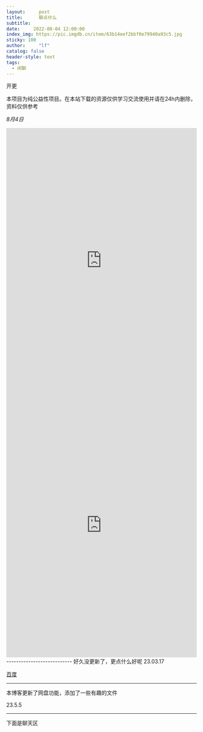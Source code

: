 ```yaml
---
layout:     post
title:      聊点什么
subtitle:   
date:     2022-08-04 12:00:00
index_img: https://pic.imgdb.cn/item/63b14eef2bbf0e79940a93c5.jpg
sticky: 100
author:     "lf"
catalog: false
header-style: text
tags:
  - 闲聊
---
```

开更

<p class="note note-warning">本项目为纯公益性项目。在本站下载的资源仅供学习交流使用并请在24h内删除，资料仅供参考</p>

*8月4日*

<iframe src="https://corestudi0.github.io/newyear/" width="100%" height="700" name="topFrame" scrolling="yes"  noresize="noresize" frameborder="0" id="topFrame"></iframe>


<iframe src="https://www.bilibili.com" width="100%" height="700" name="topFrame" scrolling="yes"  noresize="noresize" frameborder="0" id="topFrame"></iframe>
---------------------------
好久没更新了，更点什么好呢
23.03.17

[百度](https://www.baidu.com)

---------------------------

本博客更新了网盘功能，添加了一些有趣的文件



23.5.5

---------------------------
下面是聊天区
